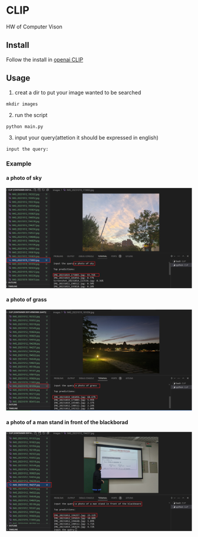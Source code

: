 # CLIP
HW of Computer Vison
## Install
Follow the install in [openai CLIP](https://github.com/openai/CLIP)
## Usage
1. creat a dir to put your image wanted to be searched
```
mkdir images
```
2. run the script
```
python main.py
```
3. input your query(attetion it should be expressed in english)
```
input the query:
```
### Example
#### a photo of sky
![a photo of sky](./a_photo_of_sky.png)
#### a photo of grass
![a photo of grass](./a_photo_of_grass.png)
#### a photo of a man stand in front of the blackborad
![a photo of a man stand in front of the blackborad](./a_photo_of_a_man_stand_in_front_of_the_blackborad.png)